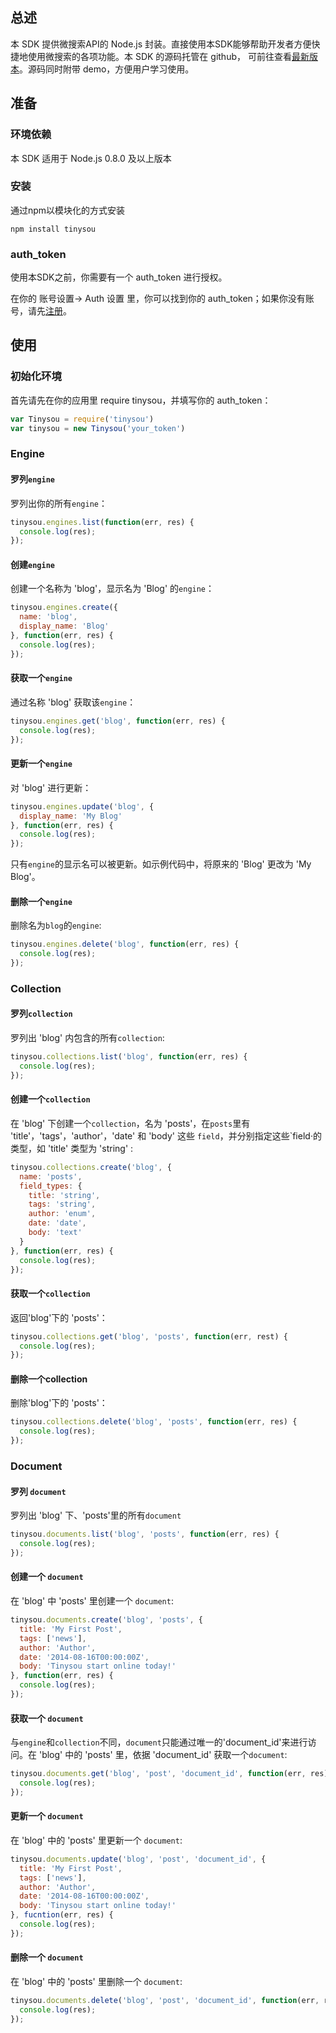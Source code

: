 ## 总述

本 SDK 提供微搜索API的 Node.js 封装。直接使用本SDK能够帮助开发者方便快捷地使用微搜索的各项功能。本 SDK 的源码托管在 github， 可前往查看[最新版本][github]。源码同时附带 demo，方便用户学习使用。

## 准备

### 环境依赖

本 SDK 适用于 Node.js 0.8.0 及以上版本

### 安装

通过npm以模块化的方式安装

```
npm install tinysou

```

### auth_token

使用本SDK之前，你需要有一个 auth_token 进行授权。

在你的 账号设置-> Auth 设置 里，你可以找到你的 auth_token；如果你没有账号，请先[注册][setup]。

## 使用

### 初始化环境

首先请先在你的应用里 require tinysou，并填写你的 auth_token：

```javascript
var Tinysou = require('tinysou')
var tinysou = new Tinysou('your_token')
```

### Engine

#### 罗列`engine`
罗列出你的所有`engine`：
```javascript
tinysou.engines.list(function(err, res) {
  console.log(res);
});
```

#### 创建`engine`

创建一个名称为 'blog'，显示名为 'Blog' 的`engine`：

```javascript
tinysou.engines.create({
  name: 'blog',
  display_name: 'Blog'
}, function(err, res) {
  console.log(res);
});
```

#### 获取一个`engine`

通过名称 'blog' 获取该`engine`：

```javascript
tinysou.engines.get('blog', function(err, res) {
  console.log(res);
});
```

#### 更新一个`engine`

对 'blog' 进行更新：

```javascript
tinysou.engines.update('blog', {
  display_name: 'My Blog'
}, function(err, res) {
  console.log(res);
});
```
只有`engine`的显示名可以被更新。如示例代码中，将原来的 'Blog' 更改为 'My Blog'。

#### 删除一个`engine`

删除名为`blog`的`engine`:

```javascript
tinysou.engines.delete('blog', function(err, res) {
  console.log(res);
});
```

### Collection

#### 罗列`collection`

罗列出 'blog' 内包含的所有`collection`:

```javascript
tinysou.collections.list('blog', function(err, res) {
  console.log(res);
});
```

#### 创建一个`collection`

在 'blog' 下创建一个`collection`，名为 'posts'，在`posts`里有 'title'，'tags'，'author'，'date' 和 'body' 这些 `field`，并分别指定这些`field·的类型，如 'title' 类型为 'string' :

```javascript
tinysou.collections.create('blog', {
  name: 'posts',
  field_types: {
    title: 'string',
    tags: 'string',
    author: 'enum',
    date: 'date',
    body: 'text'
  }
}, function(err, res) {
  console.log(res);
});
```

#### 获取一个`collection`

返回'blog'下的 'posts'：

```javascript
tinysou.collections.get('blog', 'posts', function(err, rest) {
  console.log(res);
});
```

#### 删除一个collection

删除'blog'下的 'posts'：

```javascript
tinysou.collections.delete('blog', 'posts', function(err, res) {
  console.log(res);
});
```

### Document

#### 罗列 `document`

罗列出 'blog' 下、'posts'里的所有`document`

```javascript
tinysou.documents.list('blog', 'posts', function(err, res) {
  console.log(res);
});
```

#### 创建一个 `document`

在 'blog' 中 'posts' 里创建一个 `document`:

```javascript
tinysou.documents.create('blog', 'posts', {
  title: 'My First Post',
  tags: ['news'],
  author: 'Author',
  date: '2014-08-16T00:00:00Z',
  body: 'Tinysou start online today!'
}, function(err, res) {
  console.log(res);
});
```

#### 获取一个 `document`

与`engine`和`collection`不同，`document`只能通过唯一的'document_id'来进行访问。在 'blog' 中的 'posts' 里，依据 'document_id' 获取一个`document`:

```javascript
tinysou.documents.get('blog', 'post', 'document_id', function(err, res) {
  console.log(res);
});
```


#### 更新一个 `document`

在 'blog' 中的 'posts' 里更新一个 `document`:

```javascript
tinysou.documents.update('blog', 'post', 'document_id', {
  title: 'My First Post',
  tags: ['news'],
  author: 'Author',
  date: '2014-08-16T00:00:00Z',
  body: 'Tinysou start online today!'
}, fucntion(err, res) {
  console.log(res);
});
```

#### 删除一个 `document`

在 'blog' 中的 'posts' 里删除一个 `document`:

```javascript
tinysou.documents.delete('blog', 'post', 'document_id', function(err, res) {
  console.log(res);
});
```









[github]:https://github.com/tinysou/tinysou-node
[setup]:http://dashboard.tinysou.com/signup
